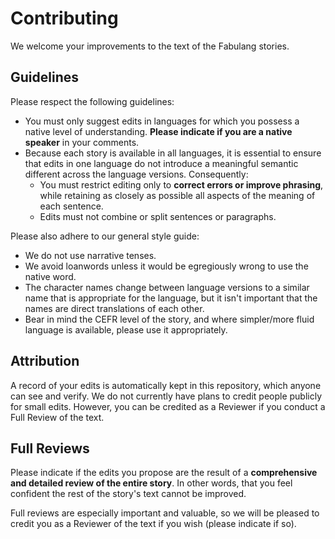 # Contributing

We welcome your improvements to the text of the Fabulang stories.

## Guidelines

Please respect the following guidelines:

* You must only suggest edits in languages for which you possess a native level of understanding. **Please indicate if you are a native speaker** in your comments.
* Because each story is available in all languages, it is essential to ensure that edits in one language do not introduce a meaningful semantic different across the language versions. Consequently:
  * You must restrict editing only to **correct errors or improve phrasing**, while retaining as closely as possible all aspects of the meaning of each sentence.
  * Edits must not combine or split sentences or paragraphs.

Please also adhere to our general style guide:

* We do not use narrative tenses.
* We avoid loanwords unless it would be egregiously wrong to use the native word.
* The character names change between language versions to a similar name that is appropriate for the language, but it isn't important that the names are direct translations of each other.
* Bear in mind the CEFR level of the story, and where simpler/more fluid language is available, please use it appropriately.

## Attribution

A record of your edits is automatically kept in this repository, which anyone can see and verify. We do not currently have plans to credit people publicly for small edits. However, you can be credited as a Reviewer if you conduct a Full Review of the text.

## Full Reviews

Please indicate if the edits you propose are the result of a **comprehensive and detailed review of the entire story**. In other words, that you feel confident the rest of the story's text cannot be improved.

Full reviews are especially important and valuable, so we will be pleased to credit you as a Reviewer of the text if you wish (please indicate if so).
